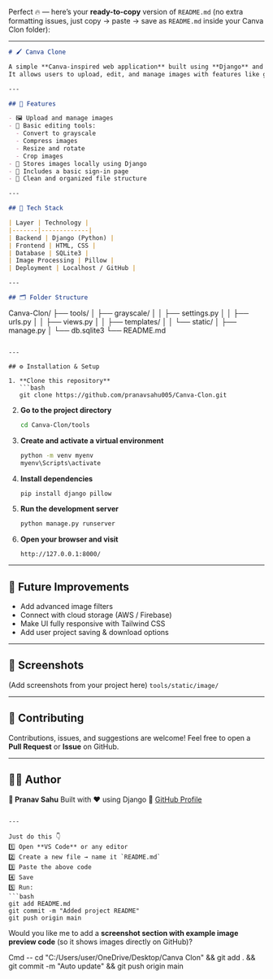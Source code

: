 Perfect 🔥 — here’s your **ready-to-copy** version of `README.md` (no extra formatting issues, just copy → paste → save as `README.md` inside your Canva Clon folder):

---

```markdown
# 🖌️ Canva Clone

A simple **Canva-inspired web application** built using **Django** and **HTML/CSS**.  
It allows users to upload, edit, and manage images with features like grayscale conversion, compression, resizing, cropping, and rotation.

---

## 🚀 Features

- 🖼️ Upload and manage images  
- 🎨 Basic editing tools:  
  - Convert to grayscale  
  - Compress images  
  - Resize and rotate  
  - Crop images  
- 💾 Stores images locally using Django  
- 👤 Includes a basic sign-in page  
- 📁 Clean and organized file structure  

---

## 🧠 Tech Stack

| Layer | Technology |
|-------|-------------|
| Backend | Django (Python) |
| Frontend | HTML, CSS |
| Database | SQLite3 |
| Image Processing | Pillow |
| Deployment | Localhost / GitHub |

---

## 🗂️ Folder Structure

```

Canva-Clon/
├── tools/
│   ├── grayscale/
│   │   ├── settings.py
│   │   ├── urls.py
│   │   ├── views.py
│   │   ├── templates/
│   │   └── static/
│   ├── manage.py
│   └── db.sqlite3
└── README.md

````

---

## ⚙️ Installation & Setup

1. **Clone this repository**
   ```bash
   git clone https://github.com/pranavsahu005/Canva-Clon.git
````

2. **Go to the project directory**

   ```bash
   cd Canva-Clon/tools
   ```

3. **Create and activate a virtual environment**

   ```bash
   python -m venv myenv
   myenv\Scripts\activate
   ```

4. **Install dependencies**

   ```bash
   pip install django pillow
   ```

5. **Run the development server**

   ```bash
   python manage.py runserver
   ```

6. **Open your browser and visit**

   ```
   http://127.0.0.1:8000/
   ```

---

## 🧩 Future Improvements

* Add advanced image filters
* Connect with cloud storage (AWS / Firebase)
* Make UI fully responsive with Tailwind CSS
* Add user project saving & download options

---

## 📸 Screenshots

(Add screenshots from your project here)
`tools/static/image/`

---

## 🤝 Contributing

Contributions, issues, and suggestions are welcome!
Feel free to open a **Pull Request** or **Issue** on GitHub.

---

## 🧑‍💻 Author

**👋 Pranav Sahu**
Built with ❤️ using Django
🔗 [GitHub Profile](https://github.com/pranavsahu005)

````

---

Just do this 👇  
1️⃣ Open **VS Code** or any editor  
2️⃣ Create a new file → name it `README.md`  
3️⃣ Paste the above code  
4️⃣ Save  
5️⃣ Run:  
```bash
git add README.md
git commit -m "Added project README"
git push origin main
````

Would you like me to add a **screenshot section with example image preview code** (so it shows images directly on GitHub)?

 Cmd -- cd "C:/Users/user/OneDrive/Desktop/Canva Clon" && git add . && git commit -m "Auto update" && git push origin main
